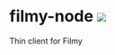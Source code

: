 filmy-node <img src="https://travis-ci.org/gonzalovazquez/filmy-node.svg?branch=master">
==========

Thin client for Filmy
